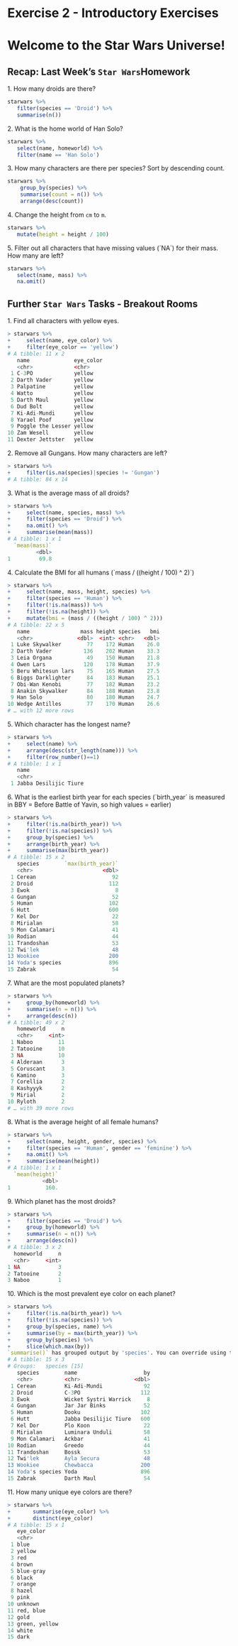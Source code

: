 Exercise 2 - Introductory Exercises
================

# Welcome to the Star Wars Universe!

## Recap: Last Week’s `Star Wars`Homework

1\. How many droids are there?

``` r
starwars %>%
   filter(species == 'Droid') %>%
   summarise(n())
```

2\. What is the home world of Han Solo?

``` r
starwars %>%
   select(name, homeworld) %>%
   filter(name == 'Han Solo')
```

3\. How many characters are there per species? Sort by descending count.

``` r
starwars %>%
    group_by(species) %>%
    summarise(count = n()) %>%
    arrange(desc(count))
```

4\. Change the height from `cm` to `m`.

``` r
starwars %>%
   mutate(height = height / 100)
```

5\. Filter out all characters that have missing values (´NA\`) for their
mass. How many are left?

``` r
starwars %>%
   select(name, mass) %>%
   na.omit()
```

## Further `Star Wars` Tasks - Breakout Rooms

1\. Find all characters with yellow eyes.

``` r
> starwars %>%
+     select(name, eye_color) %>%
+     filter(eye_color == 'yellow')
# A tibble: 11 x 2
   name              eye_color
   <chr>             <chr>
 1 C-3PO             yellow
 2 Darth Vader       yellow
 3 Palpatine         yellow
 4 Watto             yellow
 5 Darth Maul        yellow
 6 Dud Bolt          yellow
 7 Ki-Adi-Mundi      yellow
 8 Yarael Poof       yellow
 9 Poggle the Lesser yellow
10 Zam Wesell        yellow
11 Dexter Jettster   yellow
```

2\. Remove all Gungans. How many characters are left?

``` r
> starwars %>%
+     filter(is.na(species)|species != 'Gungan')
# A tibble: 84 x 14
```

3\. What is the average mass of all droids?

``` r
> starwars %>%
+     select(name, species, mass) %>%
+     filter(species == 'Droid') %>%
+     na.omit() %>%
+     summarise(mean(mass))
# A tibble: 1 x 1
  `mean(mass)`
         <dbl>
1         69.8
```

4\. Calculate the BMI for all humans (\`mass / ((height / 100) ^ 2)\`)

``` r
> starwars %>%
+     select(name, mass, height, species) %>%
+     filter(species == 'Human') %>%
+     filter(!is.na(mass)) %>%
+     filter(!is.na(height)) %>%
+     mutate(bmi = (mass / ((height / 100) ^ 2)))
# A tibble: 22 x 5
   name                mass height species   bmi
   <chr>              <dbl>  <int> <chr>   <dbl>
 1 Luke Skywalker        77    172 Human    26.0
 2 Darth Vader          136    202 Human    33.3
 3 Leia Organa           49    150 Human    21.8
 4 Owen Lars            120    178 Human    37.9
 5 Beru Whitesun lars    75    165 Human    27.5
 6 Biggs Darklighter     84    183 Human    25.1
 7 Obi-Wan Kenobi        77    182 Human    23.2
 8 Anakin Skywalker      84    188 Human    23.8
 9 Han Solo              80    180 Human    24.7
10 Wedge Antilles        77    170 Human    26.6
# … with 12 more rows
```

5\. Which character has the longest name?

``` r
> starwars %>%
+     select(name) %>%
+     arrange(desc(str_length(name))) %>%
+     filter(row_number()==1)
# A tibble: 1 x 1
   name
   <chr>
 1 Jabba Desilijic Tiure
```

6\. What is the earliest birth year for each species (\`birth_year\` is
measured in BBY = Before Battle of Yavin, so high values = earlier)

``` r
> starwars %>%
+     filter(!is.na(birth_year)) %>%
+     filter(!is.na(species)) %>%
+     group_by(species) %>%
+     arrange(birth_year) %>%
+     summarise(max(birth_year))
# A tibble: 15 x 2
   species        `max(birth_year)`
   <chr>                      <dbl>
 1 Cerean                        92
 2 Droid                        112
 3 Ewok                           8
 4 Gungan                        52
 5 Human                        102
 6 Hutt                         600
 7 Kel Dor                       22
 8 Mirialan                      58
 9 Mon Calamari                  41
10 Rodian                        44
11 Trandoshan                    53
12 Twi'lek                       48
13 Wookiee                      200
14 Yoda's species               896
15 Zabrak                        54
```

7\. What are the most populated planets?

``` r
> starwars %>%
+     group_by(homeworld) %>%
+     summarise(n = n()) %>%
+     arrange(desc(n))
# A tibble: 49 x 2
   homeworld     n
   <chr>     <int>
 1 Naboo        11
 2 Tatooine     10
 3 NA           10
 4 Alderaan      3
 5 Coruscant     3
 6 Kamino        3
 7 Corellia      2
 8 Kashyyyk      2
 9 Mirial        2
10 Ryloth        2
# … with 39 more rows
```

8\. What is the average height of all female humans?

``` r
> starwars %>%
+     select(name, height, gender, species) %>%
+     filter(species == 'Human', gender == 'feminine') %>%
+     na.omit() %>%
+     summarise(mean(height))
# A tibble: 1 x 1
  `mean(height)`
           <dbl>
1           160.
```

9\. Which planet has the most droids?

``` r
> starwars %>%
+     filter(species == 'Droid') %>%
+     group_by(homeworld) %>%
+     summarise(n = n()) %>%
+     arrange(desc(n))
# A tibble: 3 x 2
  homeworld     n
  <chr>     <int>
1 NA            3
2 Tatooine      2
3 Naboo         1
```

10\. Which is the most prevalent eye color on each planet?

``` r
> starwars %>%
+     filter(!is.na(birth_year)) %>%
+     filter(!is.na(species)) %>%
+     group_by(species, name) %>%
+     summarise(by = max(birth_year)) %>%
+     group_by(species) %>%
+     slice(which.max(by))
`summarise()` has grouped output by 'species'. You can override using the `.groups` argument.
# A tibble: 15 x 3
# Groups:   species [15]
   species        name                     by
   <chr>          <chr>                 <dbl>
 1 Cerean         Ki-Adi-Mundi             92
 2 Droid          C-3PO                   112
 3 Ewok           Wicket Systri Warrick     8
 4 Gungan         Jar Jar Binks            52
 5 Human          Dooku                   102
 6 Hutt           Jabba Desilijic Tiure   600
 7 Kel Dor        Plo Koon                 22
 8 Mirialan       Luminara Unduli          58
 9 Mon Calamari   Ackbar                   41
10 Rodian         Greedo                   44
11 Trandoshan     Bossk                    53
12 Twi'lek        Ayla Secura              48
13 Wookiee        Chewbacca               200
14 Yoda's species Yoda                    896
15 Zabrak         Darth Maul               54
```

11\. How many unique eye colors are there?

``` r
> starwars %>%
+       summarise(eye_color) %>%
+       distinct(eye_color)
# A tibble: 15 x 1
   eye_color
   <chr>
 1 blue
 2 yellow
 3 red
 4 brown
 5 blue-gray
 6 black
 7 orange
 8 hazel
 9 pink
10 unknown
11 red, blue
12 gold
13 green, yellow
14 white
15 dark
```
